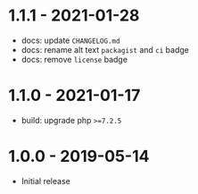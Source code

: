 # 1.1.1 - 2021-01-28

- docs: update `CHANGELOG.md`
- docs: rename alt text `packagist` and `ci` badge
- docs: remove `license` badge

# 1.1.0 - 2021-01-17

- build: upgrade php `>=7.2.5`

# 1.0.0 - 2019-05-14

- Initial release